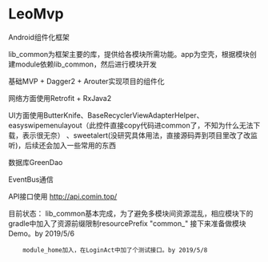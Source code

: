 # LeoMvp
Android组件化框架

lib_common为框架主要的库，提供给各模块所需功能。app为空壳，根据模块创建module依赖lib_common，然后进行模块开发

基础MVP + Dagger2 + Arouter实现项目的组件化

网络方面使用Retrofit + RxJava2

UI方面使用ButterKnife、BaseRecyclerViewAdapterHelper、easyswipemenulayout（此控件直接copy代码进common了，不知为什么无法下载，表示很无奈）
、sweetalert(没研究具体用法，直接源码弄到项目里改了改监听)，后续还会加入一些常用的东西

数据库GreenDao

EventBus通信

API接口使用 http://api.comin.top/

目前状态：
        lib_common基本完成，为了避免多模块间资源混乱，相应模块下的gradle中加入了资源前缀限制resourcePrefix "common_"
        接下来准备做模块Demo。by 2019/5/6
        
        module_home加入，在LoginAct中加了个测试接口。by 2019/5/8
     
